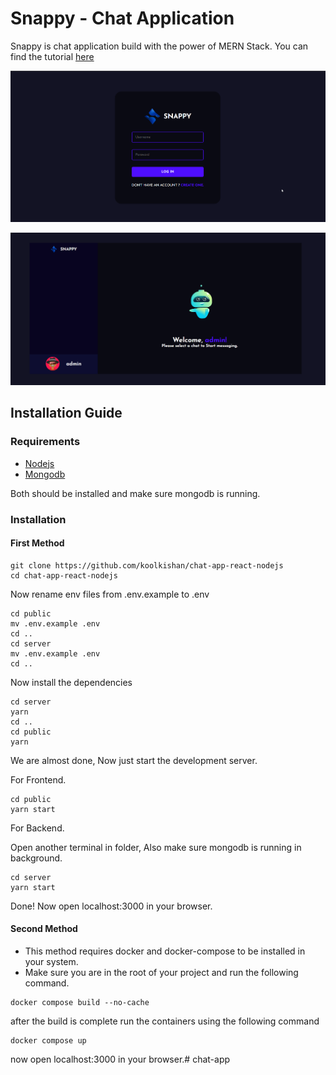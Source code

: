 # Snappy - Chat Application 
Snappy is chat application build with the power of MERN Stack. You can find the tutorial [here](https://www.youtube.com/watch?v=otaQKODEUFs)


![login page](./images/snappy_login.png)

![home page](./images/snappy.png)

## Installation Guide

### Requirements
- [Nodejs](https://nodejs.org/en/download)
- [Mongodb](https://www.mongodb.com/docs/manual/administration/install-community/)

Both should be installed and make sure mongodb is running.
### Installation

#### First Method
```shell
git clone https://github.com/koolkishan/chat-app-react-nodejs
cd chat-app-react-nodejs
```
Now rename env files from .env.example to .env
```shell
cd public
mv .env.example .env
cd ..
cd server
mv .env.example .env
cd ..
```

Now install the dependencies
```shell
cd server
yarn
cd ..
cd public
yarn
```
We are almost done, Now just start the development server.

For Frontend.
```shell
cd public
yarn start
```
For Backend.

Open another terminal in folder, Also make sure mongodb is running in background.
```shell
cd server
yarn start
```
Done! Now open localhost:3000 in your browser.

#### Second Method
- This method requires docker and docker-compose to be installed in your system.
- Make sure you are in the root of your project and run the following command.

```shell
docker compose build --no-cache
```
after the build is complete run the containers using the following command
```shell
docker compose up
```
now open localhost:3000 in your browser.# chat-app
